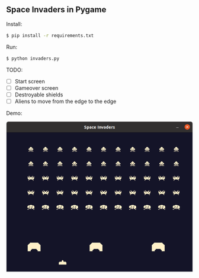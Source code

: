Space Invaders in Pygame
---

Install:
```bash
$ pip install -r requirements.txt
```

Run:
```bash
$ python invaders.py
```

TODO:
  - [ ] Start screen
  - [ ] Gameover screen
  - [ ] Destroyable shields
  - [ ] Aliens to move from the edge to the edge

Demo:

![Space Invaders](https://raw.githubusercontent.com/oneearedrabbit/invaders-py/master/examples/invaders.png)
